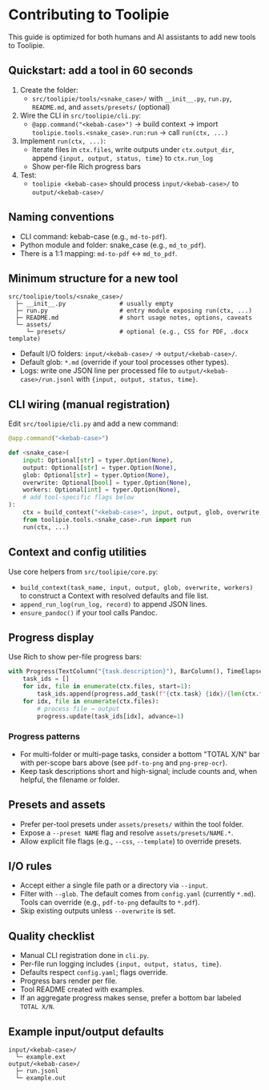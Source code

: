 # Contributing to Toolipie

This guide is optimized for both humans and AI assistants to add new tools to Toolipie.

## Quickstart: add a tool in 60 seconds

1. Create the folder:
   - `src/toolipie/tools/<snake_case>/` with `__init__.py`, `run.py`, `README.md`, and `assets/presets/` (optional)
2. Wire the CLI in `src/toolipie/cli.py`:
   - `@app.command("<kebab-case>")` → build context → import `toolipie.tools.<snake_case>.run:run` → call `run(ctx, ...)`
3. Implement `run(ctx, ...)`:
   - Iterate files in `ctx.files`, write outputs under `ctx.output_dir`, append `{input, output, status, time}` to `ctx.run_log`
   - Show per-file Rich progress bars
4. Test:
   - `toolipie <kebab-case>` should process `input/<kebab-case>/` to `output/<kebab-case>/`

## Naming conventions
- CLI command: kebab-case (e.g., `md-to-pdf`).
- Python module and folder: snake_case (e.g., `md_to_pdf`).
- There is a 1:1 mapping: `md-to-pdf` ↔ `md_to_pdf`.

## Minimum structure for a new tool
```
src/toolipie/tools/<snake_case>/
  ├─ __init__.py               # usually empty
  ├─ run.py                    # entry module exposing run(ctx, ...)
  ├─ README.md                 # short usage notes, options, caveats
  └─ assets/
     └─ presets/               # optional (e.g., CSS for PDF, .docx template)
```

- Default I/O folders: `input/<kebab-case>/` → `output/<kebab-case>/`.
- Default glob: `*.md` (override if your tool processes other types).
- Logs: write one JSON line per processed file to `output/<kebab-case>/run.jsonl` with `{input, output, status, time}`.

## CLI wiring (manual registration)
Edit `src/toolipie/cli.py` and add a new command:
```python
@app.command("<kebab-case>")

def <snake_case>(
    input: Optional[str] = typer.Option(None),
    output: Optional[str] = typer.Option(None),
    glob: Optional[str] = typer.Option(None),
    overwrite: Optional[bool] = typer.Option(None),
    workers: Optional[int] = typer.Option(None),
    # add tool-specific flags below
):
    ctx = build_context("<kebab-case>", input, output, glob, overwrite, workers)
    from toolipie.tools.<snake_case>.run import run
    run(ctx, ...)
```

## Context and config utilities
Use core helpers from `src/toolipie/core.py`:
- `build_context(task_name, input, output, glob, overwrite, workers)` to construct a Context with resolved defaults and file list.
- `append_run_log(run_log, record)` to append JSON lines.
- `ensure_pandoc()` if your tool calls Pandoc.

## Progress display
Use Rich to show per-file progress bars:
```python
with Progress(TextColumn("{task.description}"), BarColumn(), TimeElapsedColumn()) as progress:
    task_ids = []
    for idx, file in enumerate(ctx.files, start=1):
        task_ids.append(progress.add_task(f"{ctx.task} {idx}/{len(ctx.files)} {file.name}", total=1))
    for idx, file in enumerate(ctx.files):
        # process file → output
        progress.update(task_ids[idx], advance=1)
```

### Progress patterns

- For multi-folder or multi-page tasks, consider a bottom "TOTAL X/N" bar with per-scope bars above (see `pdf-to-png` and `png-prep-ocr`).
- Keep task descriptions short and high-signal; include counts and, when helpful, the filename or folder.

## Presets and assets
- Prefer per-tool presets under `assets/presets/` within the tool folder.
- Expose a `--preset NAME` flag and resolve `assets/presets/NAME.*`.
- Allow explicit file flags (e.g., `--css`, `--template`) to override presets.

## I/O rules
- Accept either a single file path or a directory via `--input`.
- Filter with `--glob`. The default comes from `config.yaml` (currently `*.md`). Tools can override (e.g., `pdf-to-png` defaults to `*.pdf`).
- Skip existing outputs unless `--overwrite` is set.

## Quality checklist
- Manual CLI registration done in `cli.py`.
- Per-file run logging includes `{input, output, status, time}`.
- Defaults respect `config.yaml`; flags override.
- Progress bars render per file.
- Tool README created with examples.
- If an aggregate progress makes sense, prefer a bottom bar labeled `TOTAL X/N`.

## Example input/output defaults
```
input/<kebab-case>/
  └─ example.ext
output/<kebab-case>/
  ├─ run.jsonl
  └─ example.out
```
